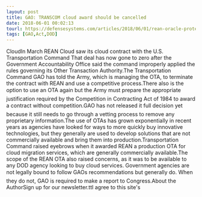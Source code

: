 ```yaml
---
layout: post
title: GAO: TRANSCOM cloud award should be cancelled
date: 2018-06-01 00:02:13
tourl: https://defensesystems.com/articles/2018/06/01/rean-oracle-protest-gao.aspx
tags: [GAO,Act,DOD]
---
```

CloudIn March REAN Cloud saw its cloud contract with the U.S. Transportation Command That deal has now gone to zero after the Government Accountability Office said the command improperly applied the rules governing its Other Transaction Authority.The Transportation Command GAO has told the Army, which is managing the OTA, to terminate the contract with REAN and use a competitive process.There also is the option to use an OTA again but the Army must prepare the appropriate justification required by the Competition in Contracting Act of 1984 to award a contract without competition.GAO has not released it full decision yet because it still needs to go through a vetting process to remove any proprietary information.The use of OTAs has grown exponentially in recent years as agencies have looked for ways to more quickly buy innovative technologies, but they generally are used to develop solutions that are not commercially available and bring them into production.Transportation Command raised eyebrows when it awarded REAN a production OTA for cloud migration services, which are generally commercially available.The scope of the REAN OTA also raised concerns, as it was to be available to any DOD agency looking to buy cloud services. Government agencies are not legally bound to follow GAOs recommendations but generally do. When they do not, GAO is required to make a report to Congress.About the AuthorSign up for our newsletter.ttI agree to this site's 